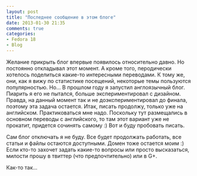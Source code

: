 ```yaml
---
layout: post
title: "Последнее сообщение в этом блоге"
date: 2013-01-30 21:35
comments: true
categories: 
- Fedora 18
- Blog
---
```


<!--more-->

Желание прикрыть блог впервые появилось относительно давно. Но постоянно откладывал этот момент. А кроме того, перодически хотелось поделиться какие-то интересными переводами. К тому же, они, как я вижу по статистике посещений, некоторые темы пользуются популярностью. Но... 
В прошлом году я запустил англоязычный блог. Пиарить я его не пытался, больше экспериментировал с дизайном. Правда, на данный момент так и не доэкспериментировал до финала, поэтому эта задача остается. 
Итак, писать продолжу, только уже на английском. Практиковаться мне надо. Поскольку тут размещались в основном переводы с английского, то там этот вариант уже не прокатит, придется сочинять самому :) Вот и буду пробовать писать. 

Сам блог отключать я не буду. Все будет продолжать работать, все статьи и файлы остаются доступными. Домен тоже остается моим :) Если кто-то захочет задать какие-то вопросы или просто высказаться, милости прошу в твиттер (что предпочтительно) или в G+.

Как-то так...



